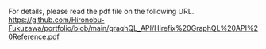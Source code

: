 For details, please read the pdf file on the following URL.
https://github.com/Hironobu-Fukuzawa/portfolio/blob/main/graqhQL_API/Hirefix%20GraphQL%20API%20Reference.pdf
